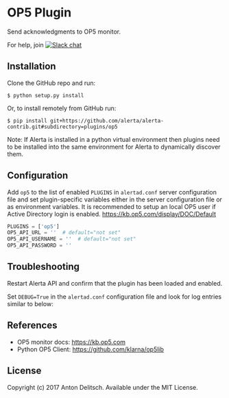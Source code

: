 OP5 Plugin
=============

Send acknowledgments to OP5 monitor.

For help, join [![Slack chat](https://img.shields.io/badge/chat-on%20slack-blue?logo=slack)](https://slack.alerta.dev)

Installation
------------

Clone the GitHub repo and run:

    $ python setup.py install

Or, to install remotely from GitHub run:

    $ pip install git+https://github.com/alerta/alerta-contrib.git#subdirectory=plugins/op5

Note: If Alerta is installed in a python virtual environment then plugins
need to be installed into the same environment for Alerta to dynamically
discover them.

Configuration
-------------

Add `op5` to the list of enabled `PLUGINS` in `alertad.conf` server
configuration file and set plugin-specific variables either in the
server configuration file or as environment variables.
It is recommended to setup an local OP5 user if Active Directory login is enabled.
https://kb.op5.com/display/DOC/Default

```python
PLUGINS = ['op5']
OP5_API_URL = ''  # default="not set"
OP5_API_USERNAME = ''  # default="not set"
OP5_API_PASSWORD = ''
```

Troubleshooting
---------------

Restart Alerta API and confirm that the plugin has been loaded and enabled.

Set `DEBUG=True` in the `alertad.conf` configuration file and look for log
entries similar to below:

References
----------

  * OP5 monitor docs: https://kb.op5.com
  * Python OP5 Client: https://github.com/klarna/op5lib

License
-------

Copyright (c) 2017 Anton Delitsch. Available under the MIT License.
